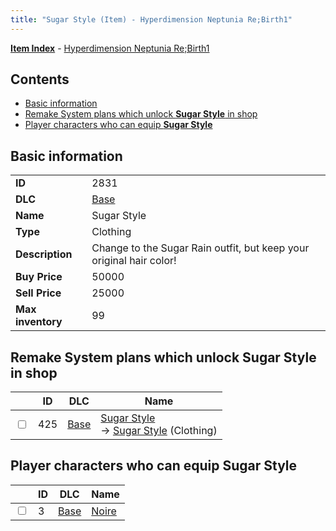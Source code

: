 ```yaml
---
title: "Sugar Style (Item) - Hyperdimension Neptunia Re;Birth1"
---
```


[**Item Index**](/neptunia/rb1/item/index.html) - [Hyperdimension Neptunia Re;Birth1](/neptunia/rb1)

## Contents

- [Basic information](#basic-information)
- [Remake System plans which unlock **Sugar Style** in shop](#remake-system-plans-which-unlock-sugar-style-in-shop)
- [Player characters who can equip **Sugar Style**](#player-characters-who-can-equip-sugar-style)

## Basic information

|   |   |
| -- | -- |
| **ID** | 2831 |
| **DLC** | [Base](/neptunia/rb1/dlc/1-base.html) |
| **Name** | Sugar Style |
| **Type** | Clothing |
| **Description** | Change to the Sugar Rain outfit, but keep your original hair color! |
| **Buy Price** | 50000 |
| **Sell Price** | 25000 |
| **Max inventory** | 99 |

## Remake System plans which unlock **Sugar Style** in shop

|    | ID | DLC | Name |
| -- | -- | --- | ---- |
| <input type="checkbox" id="rb1-remake-1-425" class="trackbox" /> | 425 | [Base](/neptunia/rb1/dlc/1-base.html) | [Sugar Style](/neptunia/rb1/remake/1-425-sugar-style.html)<br />→ [Sugar Style](/neptunia/rb1/item/1-2831-sugar-style.html) (Clothing) |

## Player characters who can equip **Sugar Style**

|    | ID | DLC | Name |
| -- | -- | --- | ---- |
| <input type="checkbox" id="rb1-player-1-3" class="trackbox" /> | 3 | [Base](/neptunia/rb1/dlc/1-base.html) | [Noire](/neptunia/rb1/player/1-3-noire.html) |